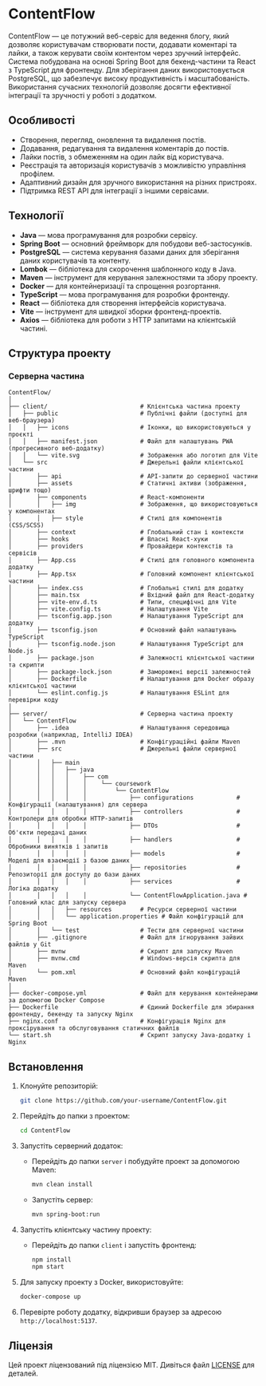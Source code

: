 # ContentFlow

ContentFlow — це потужний веб-сервіс для ведення блогу, який дозволяє користувачам створювати пости, додавати коментарі та лайки, а також керувати своїм контентом через зручний інтерфейс. Система побудована на основі Spring Boot для бекенд-частини та React з TypeScript для фронтенду. Для зберігання даних використовується PostgreSQL, що забезпечує високу продуктивність і масштабованість. Використання сучасних технологій дозволяє досягти ефективної інтеграції та зручності у роботі з додатком.

## Особливості

- Створення, перегляд, оновлення та видалення постів.
- Додавання, редагування та видалення коментарів до постів.
- Лайки постів, з обмеженням на один лайк від користувача.
- Реєстрація та авторизація користувачів з можливістю управління профілем.
- Адаптивний дизайн для зручного використання на різних пристроях.
- Підтримка REST API для інтеграції з іншими сервісами.

## Технології

- **Java** — мова програмування для розробки сервісу.
- **Spring Boot** — основний фреймворк для побудови веб-застосунків.
- **PostgreSQL** — система керування базами даних для зберігання даних користувачів та контенту.
- **Lombok** — бібліотека для скорочення шаблонного коду в Java.
- **Maven** — інструмент для керування залежностями та збору проекту.
- **Docker** — для контейнеризації та спрощення розгортання.
- **TypeScript** — мова програмування для розробки фронтенду.
- **React** — бібліотека для створення інтерфейсів користувача.
- **Vite** — інструмент для швидкої зборки фронтенд-проектів.
- **Axios** — бібліотека для роботи з HTTP запитами на клієнтській частині.

## Структура проекту

### Серверна частина

```
ContentFlow/
│
├── client/                          # Клієнтська частина проекту
│   ├── public                       # Публічні файли (доступні для веб-браузера)
│   │   ├── icons                    # Іконки, що використовуються у проєкті
│   │   ├── manifest.json            # Файл для налаштувань PWA (прогресивного веб-додатку)
│   │   └── vite.svg                 # Зображення або логотип для Vite
│   └── src                          # Джерельні файли клієнтської частини
│       ├── api                      # API-запити до серверної частини
│       ├── assets                   # Статичні активи (зображення, шрифти тощо)
│       ├── components               # React-компоненти
│       │   ├── img                  # Зображення, що використовуються у компонентах
│       │   ├── style                # Стилі для компонентів (CSS/SCSS)
│       ├── context                  # Глобальний стан і контексти
│       ├── hooks                    # Власні React-хуки
│       ├── providers                # Провайдери контекстів та сервісів
│       ├── App.css                  # Стилі для головного компонента додатку
│       ├── App.tsx                  # Головний компонент клієнтської частини
│       ├── index.css                # Глобальні стилі для додатку
│       ├── main.tsx                 # Вхідний файл для React-додатку
│       ├── vite-env.d.ts            # Типи, специфічні для Vite
│       ├── vite.config.ts           # Налаштування Vite
│       ├── tsconfig.app.json        # Налаштування TypeScript для додатку
│       ├── tsconfig.json            # Основний файл налаштувань TypeScript
│       ├── tsconfig.node.json       # Налаштування TypeScript для Node.js
│       ├── package.json             # Залежності клієнтської частини та скрипти
│       ├── package-lock.json        # Заморожені версії залежностей
│       ├── Dockerfile               # Налаштування для Docker образу клієнтської частини
│       └── eslint.config.js         # Налаштування ESLint для перевірки коду
│
├── server/                          # Серверна частина проекту
│   └── ContentFlow
│       ├── .idea                    # Налаштування середовища розробки (наприклад, IntelliJ IDEA)
│       ├── .mvn                     # Конфігураційні файли Maven
│       ├── src                      # Джерельні файли серверної частини
│       │   ├── main
│       │   │   ├── java
│       │   │   │    ├── com
│       │   │   │    │    └── coursework
│       │   │   │    │        └── ContentFlow
│       │   │   │    │            ├── configurations            # Конфігурації (налаштування) для сервера
│       │   │   │    │            ├── controllers               # Контролери для обробки HTTP-запитів
│       │   │   │    │            ├── DTOs                      # Об'єкти передачі даних
│       │   │   │    │            ├── handlers                  # Обробники винятків і запитів
│       │   │   │    │            ├── models                    # Моделі для взаємодії з базою даних
│       │   │   │    │            ├── repositories              # Репозиторії для доступу до бази даних
│       │   │   │    │            ├── services                  # Логіка додатку
│       │   │   │    │            └── ContentFlowApplication.java # Головний клас для запуску сервера
│       │   │   ├── resources        # Ресурси серверної частини
│       │   │   └── application.properties # Файл конфігурацій для Spring Boot
│       │   └── test                 # Тести для серверної частини
│       ├── .gitignore               # Файл для ігнорування зайвих файлів у Git
│       ├── mvnw                     # Скрипт для запуску Maven
│       ├── mvnw.cmd                 # Windows-версія скрипта для Maven
│       └── pom.xml                  # Основний файл конфігурацій Maven
│
├── docker-compose.yml               # Файл для керування контейнерами за допомогою Docker Compose
├── Dockerfile                       # Єдиний Dockerfile для збирання фронтенду, бекенду та запуску Nginx
├── nginx.conf                       # Конфігурація Nginx для проксірування та обслуговування статичних файлів
└── start.sh                         # Скрипт запуску Java-додатку і Nginx
```

## Встановлення

1. Клонуйте репозиторій:
   ```bash
   git clone https://github.com/your-username/ContentFlow.git
   ```

2. Перейдіть до папки з проектом:
   ```bash
   cd ContentFlow
   ```

3. Запустіть серверний додаток:
   - Перейдіть до папки `server` і побудуйте проект за допомогою Maven:
     ```bash
     mvn clean install
     ```
   - Запустіть сервер:
     ```bash
     mvn spring-boot:run
     ```

4. Запустіть клієнтську частину проекту:
   - Перейдіть до папки `client` і запустіть фронтенд:
     ```bash
     npm install
     npm start
     ```

5. Для запуску проекту з Docker, використовуйте:
   ```bash
   docker-compose up
   ```

6. Перевірте роботу додатку, відкривши браузер за адресою `http://localhost:5137`.

## Ліцензія

Цей проект ліцензований під ліцензією MIT. Дивіться файл [LICENSE](LICENSE) для деталей.
